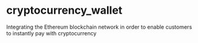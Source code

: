 # cryptocurrency_wallet
Integrating the Ethereum blockchain network in order to enable customers to instantly pay with cryptocurrency
